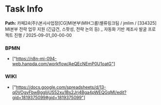 # Task Info

**Path:** 카페24(주)\본사사업장\[CG]MI본부\MIH그룹\밸류링크팀 / jmlim / [334325] MI본부 전략 업무 지원 (긴급건, 스팟성, 전략 논의 등) _ 자동화 기반 제조사 발굴 프로젝트 진행 / 2025-09-01_00-00-00

### BPMN
- ["https://n8n-mi-094-web.hanpda.com/workflow/AeQEcNEmP0U1oatG"]

### WIKI
- ["https://docs.google.com/spreadsheets/d/13-q0VOgyFbwBggIjjUS52xu1Bs2Jrj4Bga4pWEQGqMI/edit?gid=1819375099#gid=1819375099"]

